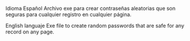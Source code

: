 Idioma Español
Archivo exe para crear contraseñas aleatorias que son seguras para cualquier registro en cualquier página.

English languaje
Exe file to create random passwords that are safe for any record on any page.




